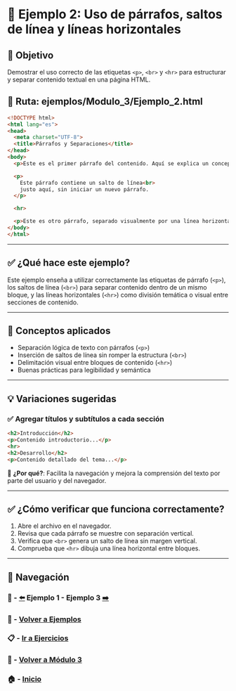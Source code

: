# 🧪 Ejemplo 2: Uso de párrafos, saltos de línea y líneas horizontales

## 🎯 Objetivo
Demostrar el uso correcto de las etiquetas `<p>`, `<br>` y `<hr>` para estructurar y separar contenido textual en una página HTML.

## 📁 Ruta: ejemplos/Modulo_3/Ejemplo_2.html

```html
<!DOCTYPE html>
<html lang="es">
<head>
  <meta charset="UTF-8">
  <title>Párrafos y Separaciones</title>
</head>
<body>
  <p>Este es el primer párrafo del contenido. Aquí se explica un concepto importante.</p>

  <p>
    Este párrafo contiene un salto de línea<br>
    justo aquí, sin iniciar un nuevo párrafo.
  </p>

  <hr>

  <p>Este es otro párrafo, separado visualmente por una línea horizontal.</p>
</body>
</html>
```

---

## ✅ ¿Qué hace este ejemplo?

Este ejemplo enseña a utilizar correctamente las etiquetas de párrafo (`<p>`), los saltos de línea (`<br>`) para separar contenido dentro de un mismo bloque, y las líneas horizontales (`<hr>`) como división temática o visual entre secciones de contenido.

---

## 🧠 Conceptos aplicados

- Separación lógica de texto con párrafos (`<p>`)
- Inserción de saltos de línea sin romper la estructura (`<br>`) 
- Delimitación visual entre bloques de contenido (`<hr>`)
- Buenas prácticas para legibilidad y semántica

---

## 💡 Variaciones sugeridas

### ✅ Agregar títulos y subtítulos a cada sección

```html
<h2>Introducción</h2>
<p>Contenido introductorio...</p>
<hr>
<h2>Desarrollo</h2>
<p>Contenido detallado del tema...</p>
```
📌 **¿Por qué?**: Facilita la navegación y mejora la comprensión del texto por parte del usuario y del navegador.

---

## ✅ ¿Cómo verificar que funciona correctamente?

1. Abre el archivo en el navegador.
2. Revisa que cada párrafo se muestre con separación vertical.
3. Verifica que `<br>` genera un salto de línea sin margen vertical.
4. Comprueba que `<hr>` dibuja una línea horizontal entre bloques.

---

## 🔁 Navegación

### 🧪 -  [⬅️](./Ejemplo_1.md) Ejemplo 1 - Ejemplo 3 [➡️](./Ejemplo_3.md)

### 🧪 - [Volver a Ejemplos](../README.md)

### 📋 - [Ir a Ejercicios](../../Ejercicios/README.md)

### 📘 - [Volver a Módulo 3](../../Modulo_3.md)

### 🏠 - [Inicio](../../../README.md)
